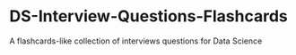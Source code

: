 # DS-Interview-Questions-Flashcards
A flashcards-like collection of interviews questions for Data Science
